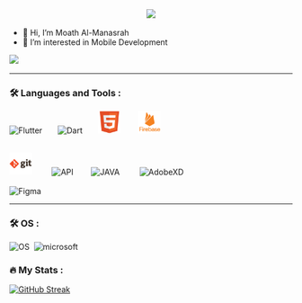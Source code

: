 <div id="header" align="center">
  <img src="https://media2.giphy.com/media/bJ4TVNYNUympPgcpem/giphy.gif?cid=ecf05e47zyie1ewjll81b9g001lt86u6mudw7azs9oyi4p91&rid=giphy.gif&ct=g" width="400"/>
  
</div>









- 👋 Hi, I’m Moath Al-Manasrah
- 👀 I’m interested in Mobile Development
<p>
  <a href="https://github.com/DenverCoder1/readme-typing-svg"><img src="https://readme-typing-svg.herokuapp.com?&font=IBM+Plex+Sans&color=abcdef&size=20&lines=Welcome+to+my+GitHub+Profile!;I'm+a+Mobile+Developer.;I'm+a+Software+Engineer." /></a>
</p> 


<hr>

### :hammer_and_wrench: Languages and Tools :

<div>
   <img src="https://www.vectorlogo.zone/logos/flutterio/flutterio-icon.svg" title="Flutter" alt="Flutter" width="40" height="40"/>&nbsp;&nbsp;&nbsp;&nbsp;&nbsp;&nbsp;
   <img src="https://seeklogo.com/images/D/dart-logo-FDA1939EC4-seeklogo.com.png"  title="Dart" alt="Dart" width="40" height="40"/>&nbsp;&nbsp;&nbsp;&nbsp;&nbsp;&nbsp;
  <img src="https://github.com/devicons/devicon/blob/master/icons/html5/html5-original.svg" title="HTML5" alt="HTML" width="40" height="40"/>&nbsp;&nbsp;&nbsp;&nbsp;&nbsp;&nbsp;&nbsp;
  <img src="https://github.com/devicons/devicon/blob/master/icons/firebase/firebase-plain-wordmark.svg" title="Firebase" alt="Firebase" width="40" height="40"/>&nbsp;&nbsp;&nbsp;&nbsp;&nbsp;&nbsp;&nbsp;&nbsp;
  <br><br> 
  
   <img src="https://github.com/devicons/devicon/blob/master/icons/git/git-original-wordmark.svg" title="Git" alt="Git" width="40" height="40"/>&nbsp;&nbsp;&nbsp;&nbsp;&nbsp;&nbsp;&nbsp;&nbsp;
   <img src="https://www.svgrepo.com/show/88703/api.svg" title="API" alt="API" width="40" height="40"/>&nbsp;&nbsp;&nbsp;&nbsp;&nbsp;&nbsp;&nbsp;
  <img src="https://www.vectorlogo.zone/logos/java/java-icon.svg" title="JAVA" alt="JAVA" width="40" height="40"/>&nbsp;&nbsp;&nbsp;&nbsp;&nbsp;&nbsp;&nbsp;&nbsp;
   <img src="https://cdn.worldvectorlogo.com/logos/adobe-xd.svg"  title="AdobeXD" alt="AdobeXD" width="40" height="40"/>&nbsp;&nbsp;&nbsp;&nbsp;&nbsp;&nbsp;&nbsp;&nbsp;
  <br><br> 
  <img src="https://cdn.worldvectorlogo.com/logos/figma-1.svg"  title="Figma" alt="Figma" width="40" height="40"/>&nbsp;&nbsp;&nbsp;&nbsp;&nbsp;&nbsp;&nbsp;&nbsp;
  

</div>

<hr/>


### :hammer_and_wrench: OS :
 <img src="https://seeklogo.com/images/A/apple-logo-E3DBF3AE34-seeklogo.com.png" title="OS" alt="OS" width="45" height="45"/>&nbsp;
   <img src="https://cdn.worldvectorlogo.com/logos/microsoft-5.svg"  title="microsoft" alt="microsoft" width="40" height="40"/>&nbsp;
   

### :fire: My Stats :
[![GitHub Streak](http://github-readme-streak-stats.herokuapp.com?user=MoathAlmanasrah&theme=nord&date_format=M%20j%5B%2C%20Y%5D)](https://git.io/streak-stats)



 
 
